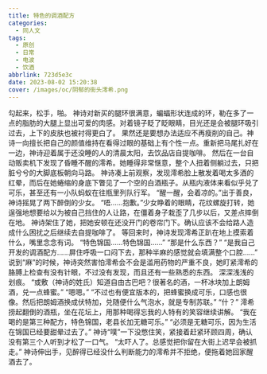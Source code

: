```yaml
---
title: 特色的调酒配方
categories:
  - 同人文
tags:
  - 原创
  - 日常
  - 电波
  - 饮酒
abbrlink: 723d5e3c
date: 2023-08-02 15:20:38
cover: /images/oc/阴郁的街头澪希.png
---
```


勾起来，松手，啪。
神诗对新买的腿环很满意，蝙蝠形状连成的环，勒在多了一点的脂肪的大腿上显出可爱的肉感。对着镜子眨了眨眼睛，目光还是会被腿环吸引过去，上下的皮肤也被衬得更白了。
果然还是要想办法适应不再瘦削的自己。神诗一向擅长把自己的颜值维持在看得过眼的基础上有个性一点。重新把马尾扎好在一边，神诗迎着属于还没睡的人的清晨太阳，去饮品店自提咖啡。
然后在一台自动贩卖机下发现了昏睡不醒的澪希。她睡得非常惬意，整个人扭着侧躺过去，只把脏兮兮的大脚底板朝向马路。
神诗凑上前观察，发现澪希脸上散发着喝太多酒的红晕，而后在她蜷缩的身底下瞥见了一个空的白酒瓶子。从瓶内液体来看似乎兑了可乐，甚至还有一小队蚂蚁在往瓶里列队行军。
“醒一醒，会着凉的。”出于善良，神诗摇晃了两下醉倒的少女。
“唔……抱歉。”少女睁着的眼睛，花纹螺旋打转，她逞强地想要给以为被自己挡住的人让路，在僵着身子栽歪了几步以后，又差点摔倒在地。
神诗架住了她，把她安顿在还没开门的卷帘门下。确认应该不会给路人造成什么困扰之后继续去自提咖啡了。
等回来时，神诗发现澪希正趴在地上摸索着什么，嘴里念念有词。
“特色锦国……特色锦国……”
“那是什么东西？”
“是我自己开发的调酒配方……屏住呼吸一口闷下去，那种半麻的感觉就会填满整个口腔……”
说到“麻”的时候，神诗突然害怕澪希会不会是滥用药物的严重不良，她盯紧澪希的胳膊上检查有没有针眼，不过没有发现，而且还有一些熟悉的东西。
深深浅浅的划痕。
“或敷（神诗的姓氏）知道自由古巴吧？很著名的酒，一杯冰块加上朗姆酒，兑一点蜂蜜。”
“嗯嗯。”
“不过也有便宜版本的，把蜂蜜换成可乐，口感也很像。然后把朗姆酒换成伏特加，兑随便什么气泡水，就是专制苏联。”
“什？”
澪希捞起翻倒的酒瓶，坐在花坛上，用那种喝得忘我的人特有的笑容继续讲解。
“我在喝的是第三种配方，特色锦国，老县长加无糖可乐。”
“必须是无糖可乐，因为生活在锦国已经要甜晕过去了。”
神诗“噗”一下没憋住笑，紧接着赶紧环顾四周，确认没有第三个人听到才松了一口气。
“太吓人了。总感觉把你留在大街上迟早会被抓走。”
神诗伸出手，见醉得已经没什么判断能力的澪希并不拒绝，便拖着她回家醒酒去了。
